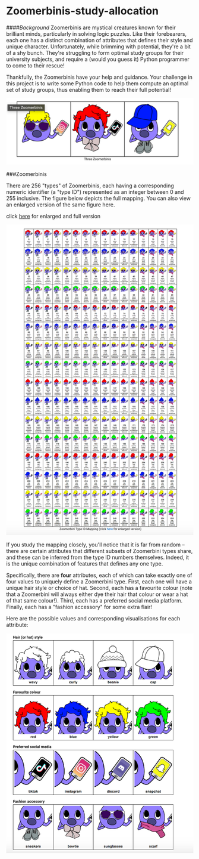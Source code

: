 # Zoomerbinis-study-allocation

####_Background_
Zoomerbinis are mystical creatures known for their brilliant minds, particularly in solving logic puzzles. Like their forebearers, each one has a distinct combination of attributes that defines their style and unique character. Unfortunately, while brimming with potential, they're a bit of a shy bunch. They're struggling to form optimal study groups for their university subjects, and require a (would you guess it) Python programmer to come to their rescue!

Thankfully, the Zoomerbinis have your help and guidance. Your challenge in this project is to write some Python code to help them compute an optimal set of study groups, thus enabling them to reach their full potential!

![z](images/z.png) 


###Zoomerbinis

There are 256 "types" of Zoomerbinis, each having a corresponding numeric identifier (a "type ID") represented as an integer between 0 and 255 inclusive. The figure below depicts the full mapping. You can also view an enlarged version of the same figure here.

click 
[here](https://2024s1-comp10001-d7ccc59f4734fd6399530ec2572d0fddd929b27d8ca441.pages.gitlab.unimelb.edu.au/) for enlarged and full version

![eg](images/examples.png)


If you study the mapping closely, you'll notice that it is far from random – there are certain attributes that different subsets of Zoomerbini types share, and these can be inferred from the type ID numbers themselves. Indeed, it is the unique combination of features that defines any one type.

Specifically, there are **four** attributes, each of which can take exactly one of four values to uniquely define a Zoomerbini type. First, each one will have a unique hair style or choice of hat. Second, each has a favourite colour (note that a Zoomerbini will always either dye their hair that colour or wear a hat of that same colour!). Third, each has a preferred social media platform. Finally, each has a "fashion accessory" for some extra flair!

Here are the possible values and corresponding visualisations for each attribute:

![style](images/style.png)

